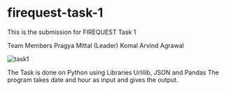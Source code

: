 # firequest-task-1

This is the submission for FIREQUEST Task 1

Team Members
Pragya Mittal (Leader)
Komal
Arvind Agrawal

![task1](https://user-images.githubusercontent.com/72457682/125267828-c8ac6080-e324-11eb-80c7-2ff147200e6c.png)


The Task is done on Python using Libraries Urlilib, JSON and Pandas
The program takes date and hour as input and gives the output.
